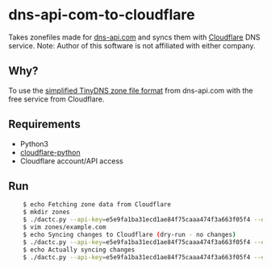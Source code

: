 # dns-api-com-to-cloudflare
Takes zonefiles made for [dns-api.com](https://dns-api.com/) and syncs them
with [Cloudflare](https://www.cloudflare.com/) DNS service. Note: Author of
this software is not affiliated with either company.

## Why?
To use the [simplified TinyDNS zone file
format](https://dns-api.com/docs/zone/) from dns-api.com with the free service
from Cloudflare.

## Requirements
* Python3
* [cloudflare-python](https://github.com/cloudflare/python-cloudflare)
* Cloudflare account/API access

## Run
```bash
    $ echo Fetching zone data from Cloudflare
    $ mkdir zones
    $ ./dactc.py --api-key=e5e9fa1ba31ecd1ae84f75caaa474f3a663f05f4 --email=user@example.com fetch
    $ vim zones/example.com
    $ echo Syncing changes to Cloudflare (dry-run - no changes)
    $ ./dactc.py --api-key=e5e9fa1ba31ecd1ae84f75caaa474f3a663f05f4 --email=user@example.com sync --dry-run
    $ echo Actually syncing changes
    $ ./dactc.py --api-key=e5e9fa1ba31ecd1ae84f75caaa474f3a663f05f4 --email=user@example.com sync
```

